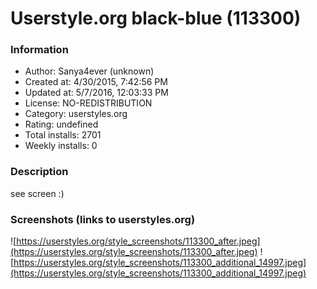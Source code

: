 # Userstyle.org black-blue (113300)

### Information
- Author: Sanya4ever (unknown)
- Created at: 4/30/2015, 7:42:56 PM
- Updated at: 5/7/2016, 12:03:33 PM
- License: NO-REDISTRIBUTION
- Category: userstyles.org
- Rating: undefined
- Total installs: 2701
- Weekly installs: 0


### Description
see screen :)


### Screenshots (links to userstyles.org)
![https://userstyles.org/style_screenshots/113300_after.jpeg](https://userstyles.org/style_screenshots/113300_after.jpeg)
![https://userstyles.org/style_screenshots/113300_additional_14997.jpeg](https://userstyles.org/style_screenshots/113300_additional_14997.jpeg)


